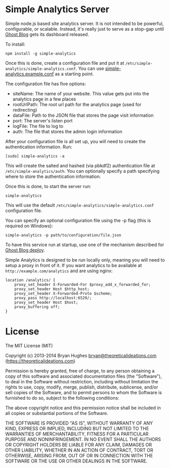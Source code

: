 Simple Analytics Server
=======================

Simple node.js based site analytics server. It is not intended to be powerful, configurable, or scalable. Instead, it's really just to serve as a stop-gap until [Ghost Blog](https://ghost.org/) gets its dashboard released.

To install:

```
npm install -g simple-analytics
```

Once this is done, create a configuration file and put it at ```/etc/simple-analytics/simple-analytics.conf```. You can use [simple-analytics.example.conf](https://github.com/bryan-m-hughes/simple-analytics/blob/master/simple-analytics.example.conf) as a starting point.

The configuration file has five options:
* siteName: The name of your website. This value gets put into the analytics page in a few places
* rootUrlPath: The root url path for the analytics page (used for redirecting)
* dataFile: Path to the JSON file that stores the page visit information
* port: The server's listen port
* logFile: The file to log to
* auth: The file that stores the admin login information

After your configuration file is all set up, you will need to create the authentication information. Run:

```[sudo] simple-analytics -a```

This will create the salted and hashed (via pbkdf2) authentication file at ```/etc/simple-analytics/auth```. You can optionally specify a path specifying where to store the authentication information.

Once this is done, to start the server run:

```
simple-analytics
```

This will use the default ```/etc/simple-analytics/simple-analytics.conf``` configuration file.

You can specify an optional configuration file using the -p flag (this is required on Windows):

```
simple-analytics -p path/to/configuration/file.json
```

To have this service run at startup, use one of the mechanism described for [Ghost Blog deploy](http://docs.ghost.org/installation/deploy/).

Simple Analytics is designed to be run locally only, meaning you will need to setup a proxy in front of it. If you want analytics to be available at ```http://example.com/analytics``` and are using nginx:

```
location /analytics/ {
    proxy_set_header X-Forwarded-For $proxy_add_x_forwarded_for;
    proxy_set_header Host $http_host;
    proxy_set_header X-Forwarded-Proto $scheme;
    proxy_pass http://localhost:6529/;
    proxy_set_header Host $host;
    proxy_buffering off;
}
```

License
=======

The MIT License (MIT)

Copyright (c) 2013-2014 Bryan Hughes bryan@theoreticalideations.com (https://theoreticalideations.com)

Permission is hereby granted, free of charge, to any person obtaining a copy
of this software and associated documentation files (the "Software"), to deal
in the Software without restriction, including without limitation the rights
to use, copy, modify, merge, publish, distribute, sublicense, and/or sell
copies of the Software, and to permit persons to whom the Software is
furnished to do so, subject to the following conditions:

The above copyright notice and this permission notice shall be included in
all copies or substantial portions of the Software.

THE SOFTWARE IS PROVIDED "AS IS", WITHOUT WARRANTY OF ANY KIND, EXPRESS OR
IMPLIED, INCLUDING BUT NOT LIMITED TO THE WARRANTIES OF MERCHANTABILITY,
FITNESS FOR A PARTICULAR PURPOSE AND NONINFRINGEMENT. IN NO EVENT SHALL THE
AUTHORS OR COPYRIGHT HOLDERS BE LIABLE FOR ANY CLAIM, DAMAGES OR OTHER
LIABILITY, WHETHER IN AN ACTION OF CONTRACT, TORT OR OTHERWISE, ARISING FROM,
OUT OF OR IN CONNECTION WITH THE SOFTWARE OR THE USE OR OTHER DEALINGS IN
THE SOFTWARE.
